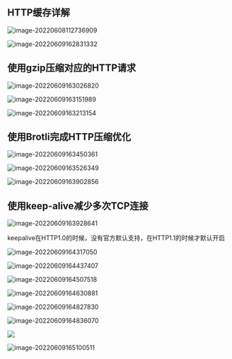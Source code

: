 ## HTTP缓存详解

![image-20220608112736909](image/image-20220608112736909.png)

![image-20220609162831332](image/image-20220609162831332.png)

## 使用gzip压缩对应的HTTP请求

![image-20220609163026820](image/image-20220609163026820.png)

![image-20220609163151989](image/image-20220609163151989.png)

![image-20220609163213154](image/image-20220609163213154.png)

## 使用Brotli完成HTTP压缩优化

![image-20220609163450361](image/image-20220609163450361.png)

![image-20220609163526349](image/image-20220609163526349.png)

![image-20220609163902856](image/image-20220609163902856.png)

## 使用keep-alive减少多次TCP连接

![image-20220609163928641](image/image-20220609163928641.png)

keepalive在HTTP1.0的时候，没有官方默认支持，在HTTP1.1的时候才默认开启

![image-20220609164317050](image/image-20220609164317050.png)

![image-20220609164437407](image/image-20220609164437407.png)

![image-20220609164507518](image/image-20220609164507518.png)

![image-20220609164630881](image/image-20220609164630881.png)

![image-20220609164827830](image/image-20220609164827830.png)

![image-20220609164836070](image/image-20220609164836070.png)

![](image/image-20220609165042109.png)

![image-20220609165100511](image/image-20220609165100511.png)


